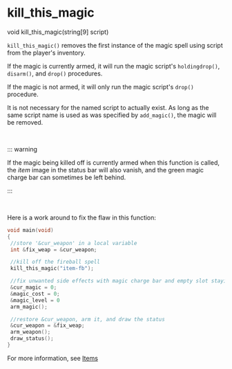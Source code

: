 # kill_this_magic

<Prototype>void kill_this_magic(string[9] script)</Prototype>

`kill_this_magic()` removes the first instance of the magic spell using script from the player's inventory.

If the magic is currently armed, it will run the magic script's `holdingdrop()`, `disarm()`, and `drop()` procedures.

If the magic is not armed, it will only run the magic script's `drop()` procedure.

It is not necessary for the named script to actually exist. As long as the same script name is used as was specified by `add_magic()`, the magic will be removed.

<br>

::: warning 

If the magic being killed off is currently armed when this function is called, the *item* image in the status bar will also vanish, and the green magic charge bar can sometimes be left behind.

:::

<br>

Here is a work around to fix the flaw in this function:

```c
void main(void)
{
 //store '&cur_weapon' in a local variable
 int &fix_weap = &cur_weapon;

 //kill off the fireball spell
 kill_this_magic("item-fb");

 //fix unwanted side effects with magic charge bar and empty slot staying equipped
 &cur_magic = 0;
 &magic_cost = 0;
 &magic_level = 0
 arm_magic();

 //restore &cur_weapon, arm it, and draw the status
 &cur_weapon = &fix_weap;
 arm_weapon();
 draw_status();
}
```

For more information, see [Items](../guide/items.md)
